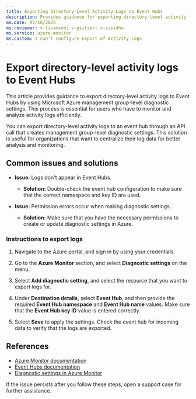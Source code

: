 ```yaml
---
title: Exporting Directory-Level Activity Logs to Event Hubs
description: Provides guidance for exporting directory-level activity logs to Event Hubs by using Azure management group-level diagnostic settings.
ms.date: 07/16/2025
ms.reviewer: v-liuamson; v-gsitser; v-sisidhu
ms.service: azure-monitor
ms.custom: I can’t configure export of Activity Logs
---
```


# Export directory-level activity logs to Event Hubs

This article provides guidance to export directory-level activity logs to Event Hubs by using Microsoft Azure management group-level diagnostic settings. This process is essential for users who have to monitor and analyze activity logs efficiently.

You can export directory-level activity logs to an event hub through an API call that creates management group-level diagnostic settings. This solution is useful for organizations that want to centralize their log data for better analysis and monitoring.

## Common issues and solutions

- **Issue:** Logs don't appear in Event Hubs.
  - **Solution:** Double-check the event hub configuration to make sure that the correct namespace and key ID are used.

- **Issue:** Permission errors occur when making diagnostic settings.
  - **Solution:** Make sure that you have the necessary permissions to create or update diagnostic settings in Azure.

### Instructions to export logs

1. Navigate to the Azure portal, and sign in by using your credentials.

2. Go to the **Azure Monitor** section, and select **Diagnostic settings** on the menu.

3. Select **Add diagnostic setting**, and select the resource that you want to export logs for.

4. Under **Destination details**, select **Event Hub**, and then provide the required **Event Hub namespace** and **Event Hub name** values. Make sure that the **Event Hub key ID** value is entered correctly.

5. Select **Save** to apply the settings. Check the event hub for incoming data to verify that the logs are exported.

## References

- [Azure Monitor documentation](/azure/monitoring/)
- [Event Hubs documentation](/azure/event-hubs/)
- [Diagnostic settings in Azure Monitor](/azure/azure-monitor/platform/diagnostic-settings#time-before-telemetry-gets-to-destination)

If the issue persists after you follow these steps, open a support case for further assistance.
